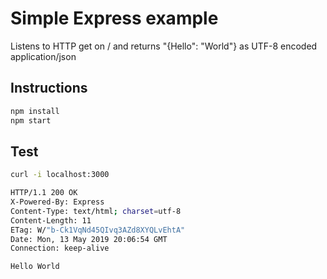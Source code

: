 # Simple Express example

Listens to HTTP get on / and returns "{Hello": "World"} as UTF-8 encoded application/json

## Instructions

```sh
npm install
npm start
```

## Test

```sh
curl -i localhost:3000

HTTP/1.1 200 OK
X-Powered-By: Express
Content-Type: text/html; charset=utf-8
Content-Length: 11
ETag: W/"b-Ck1VqNd45QIvq3AZd8XYQLvEhtA"
Date: Mon, 13 May 2019 20:06:54 GMT
Connection: keep-alive

Hello World
```